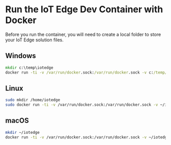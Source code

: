# Run the IoT Edge Dev Container with Docker

Before you run the container, you will need to create a local folder to store your IoT Edge solution files.

## Windows

```cmd
mkdir c:\temp\iotedge
docker run -ti -v /var/run/docker.sock:/var/run/docker.sock -v c:/temp/iotedge:/home/iotedge mcr.microsoft.com/iotedge/iotedgedev
```

## Linux

```bash
sudo mkdir /home/iotedge
sudo docker run -ti -v /var/run/docker.sock:/var/run/docker.sock -v ~/iotedge:/home/iotedge mcr.microsoft.com/iotedge/iotedgedev
```

## macOS

```bash
mkdir ~/iotedge
docker run -ti -v /var/run/docker.sock:/var/run/docker.sock -v ~/iotedge:/home/iotedge mcr.microsoft.com/iotedge/iotedgedev
```
